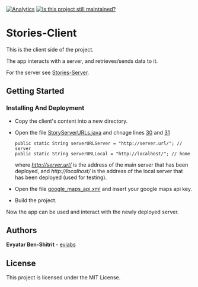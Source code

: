 [![Analytics](https://ga-beacon.appspot.com/UA-121798497-2/github/eviabs/StoriesClient)](https://github.com/igrigorik/ga-beacon)
[![Is this project still maintained?](https://img.shields.io/badge/maintained%3F-no-red.svg?style=plastic)](https://github.com/badges/shields)

# Stories-Client

This is the client side of the project.

The app interacts with a server, and retrieves/sends data to it.

For the server see [Stories-Server](https://github.com/eviabs/Stories-Server).

## Getting Started 

### Installing And Deployment

* Copy the client's content into a new directory.

* Open the file [StoryServerURLs.java](https://github.com/eviabs/Stories-Client/blob/master/app/src/main/java/stories/spectrum/huji/ac/il/stories/net/StoryServerURLs.java) and chnage lines [30](https://github.com/eviabs/Stories-Client/blob/master/app/src/main/java/stories/spectrum/huji/ac/il/stories/net/StoryServerURLs.java#L30) and [31](https://github.com/eviabs/Stories-Client/blob/master/app/src/main/java/stories/spectrum/huji/ac/il/stories/net/StoryServerURLs.java#L31)

  ```
  public static String serverURLServer = "http://server.url/"; // server
  public static String serverURLLocal = "http://localhost/"; // home
  ```

  where *http://server.url/* is the address of the main server that has been deployed, and *http://localhost/* is the address of the local server that has been deployed (used for testing).

* Open the file [google_maps_api.xml](https://github.com/eviabs/Stories-Client/blob/master/app/src/release/res/values/google_maps_api.xml) and insert your google maps api key.

* Build the project.

Now the app can be used and interact with the newly deployed server. 


## Authors

**Evyatar Ben-Shitrit** - [eviabs](https://github.com/eviabs)

## License

This project is licensed under the MIT License.
